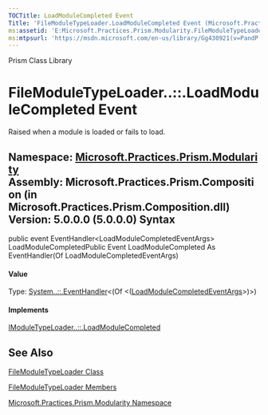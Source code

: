 ```yaml
---
TOCTitle: LoadModuleCompleted Event
Title: 'FileModuleTypeLoader.LoadModuleCompleted Event (Microsoft.Practices.Prism.Modularity)'
ms:assetid: 'E:Microsoft.Practices.Prism.Modularity.FileModuleTypeLoader.LoadModuleCompleted'
ms:mtpsurl: 'https://msdn.microsoft.com/en-us/library/Gg430921(v=PandP.50)'
---
```


Prism Class Library

FileModuleTypeLoader..::.LoadModuleCompleted Event
==================================================

Raised when a module is loaded or fails to load.

**Namespace:** [Microsoft.Practices.Prism.Modularity](https://msdn.microsoft.com/n:microsoft.practices.prism.modularity)
**Assembly:** Microsoft.Practices.Prism.Composition (in Microsoft.Practices.Prism.Composition.dll) Version: 5.0.0.0 (5.0.0.0)
Syntax
------

<span id="syntaxToggle"></span>public event EventHandler&lt;LoadModuleCompletedEventArgs&gt; LoadModuleCompletedPublic Event LoadModuleCompleted As EventHandler(Of LoadModuleCompletedEventArgs)
#### Value

Type: [System..::.EventHandler](http://msdn2.microsoft.com/en-us/library/db0etb8x)&lt;(Of &lt;([LoadModuleCompletedEventArgs](https://msdn.microsoft.com/t:microsoft.practices.prism.modularity.loadmodulecompletedeventargs)&gt;)&gt;)
#### Implements

[IModuleTypeLoader..::.LoadModuleCompleted](https://msdn.microsoft.com/e:microsoft.practices.prism.modularity.imoduletypeloader.loadmodulecompleted)

See Also
--------

<span id="seeAlsoToggle"></span>
[FileModuleTypeLoader Class](https://msdn.microsoft.com/t:microsoft.practices.prism.modularity.filemoduletypeloader)

[FileModuleTypeLoader Members](https://msdn.microsoft.com/allmembers.t:microsoft.practices.prism.modularity.filemoduletypeloader)

[Microsoft.Practices.Prism.Modularity Namespace](https://msdn.microsoft.com/n:microsoft.practices.prism.modularity)
